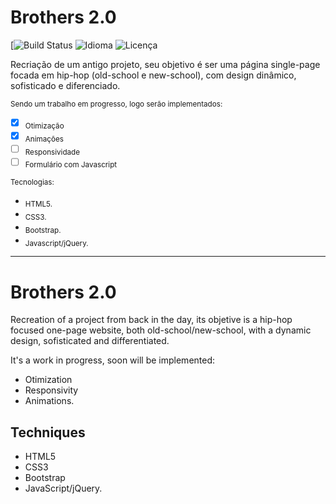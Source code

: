 # Brothers 2.0

[![Build Status](https://img.shields.io/badge/Demo-Ativa-brightgreen.svg)
![Idioma](https://img.shields.io/badge/Idioma-Portugu%C3%AAs-brightgreen.svg)
![Licença](https://img.shields.io/badge/Licen%C3%A7a-MIT-blue.svg)

Recriação de um antigo projeto, seu objetivo é ser uma página single-page focada em hip-hop (old-school e new-school), com design dinâmico, sofisticado e diferenciado.

<sub>Sendo um trabalho em progresso, logo serão implementados:</sub>
- [x] <sub>Otimização</sub>
- [x] <sub>Animações</sub>
- [ ] <sub>Responsividade</sub>
- [ ] <sub>Formulário com Javascript</sub>

<sub>Tecnologias:</sub>
- <sub>HTML5.</sub>
- <sub>CSS3.</sub>
- <sub>Bootstrap.</sub>
- <sub>Javascript/jQuery.</sub>

------------------------------------------------------------------------------------------------------------------------------------------

# Brothers 2.0

Recreation of a project from back in the day, its objetive is a hip-hop focused one-page website, both old-school/new-school, with a dynamic design, sofisticated and differentiated.

It's a work in progress, soon will be implemented:

- Otimization<br>
- Responsivity<br>
- Animations.

## Techniques
- HTML5<br>
- CSS3<br>
- Bootstrap<br>
- JavaScript/jQuery.
